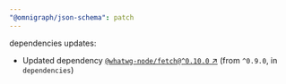 ```yaml
---
"@omnigraph/json-schema": patch
---
```

dependencies updates:
  - Updated dependency [`@whatwg-node/fetch@^0.10.0` ↗︎](https://www.npmjs.com/package/@whatwg-node/fetch/v/0.10.0) (from `^0.9.0`, in `dependencies`)

